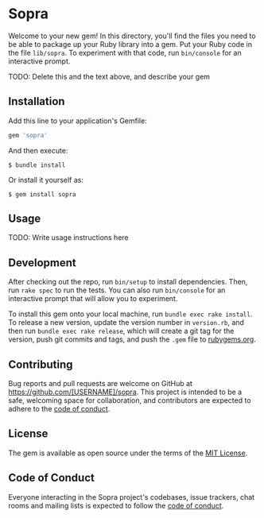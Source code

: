 # Sopra

Welcome to your new gem! In this directory, you'll find the files you need to be able to package up your Ruby library into a gem. Put your Ruby code in the file `lib/sopra`. To experiment with that code, run `bin/console` for an interactive prompt.

TODO: Delete this and the text above, and describe your gem

## Installation

Add this line to your application's Gemfile:

```ruby
gem 'sopra'
```

And then execute:

    $ bundle install

Or install it yourself as:

    $ gem install sopra

## Usage

TODO: Write usage instructions here

## Development

After checking out the repo, run `bin/setup` to install dependencies. Then, run `rake spec` to run the tests. You can also run `bin/console` for an interactive prompt that will allow you to experiment.

To install this gem onto your local machine, run `bundle exec rake install`. To release a new version, update the version number in `version.rb`, and then run `bundle exec rake release`, which will create a git tag for the version, push git commits and tags, and push the `.gem` file to [rubygems.org](https://rubygems.org).

## Contributing

Bug reports and pull requests are welcome on GitHub at https://github.com/[USERNAME]/sopra. This project is intended to be a safe, welcoming space for collaboration, and contributors are expected to adhere to the [code of conduct](https://github.com/[USERNAME]/sopra/blob/master/CODE_OF_CONDUCT.md).


## License

The gem is available as open source under the terms of the [MIT License](https://opensource.org/licenses/MIT).

## Code of Conduct

Everyone interacting in the Sopra project's codebases, issue trackers, chat rooms and mailing lists is expected to follow the [code of conduct](https://github.com/[USERNAME]/sopra/blob/master/CODE_OF_CONDUCT.md).

